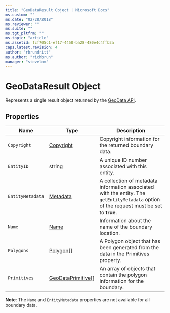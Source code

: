 ```yaml
---
title: "GeoDataResult Object | Microsoft Docs"
ms.custom: ""
ms.date: "02/28/2018"
ms.reviewer: ""
ms.suite: ""
ms.tgt_pltfrm: ""
ms.topic: "article"
ms.assetid: fcf705c1-ef17-4458-ba28-480e4c4ffb3a
caps.latest.revision: 4
author: "rbrundritt"
ms.author: "richbrun"
manager: "stevelom"
---
```

# GeoDataResult Object
Represents a single result object returned by the [GeoData API](Geodata%20API%20\(Preview\).xml). 

## Properties

Name               | Type                      | Description
------------------ | ------------------------- | --------------------------------
`Copyright`          | [Copyright](../v8-web-control/copyright-object.md)                | Copyright information for the returned boundary data.
`EntityID`           | string                    | A unique ID number associated with this entity. 
`EntityMetadata`     | [Metadata](../v8-web-control/metadata-object.md)                 | A collection of metadata information associated with the entity. The `getEntityMetadata` option of the request must be set to **true**.
`Name`               | [Name](../v8-web-control/name-object.md)                     | Information about the name of the boundary location.
`Polygons`           | [Polygon](Polygon%20Class.md)[]                 | A Polygon object that has been generated from the data in the Primitives property.
`Primitives`         | [GeoDataPrimitive](../v8-web-control/geodataprimitive-object.md)[]       | An array of objects that contain the polygon information for the boundary.

**Note**: The `Name` and `EntityMetadata` properties are not available for all boundary data. 
